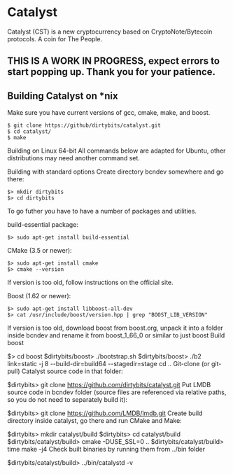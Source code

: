 # Catalyst
Catalyst (CST) is a new cryptocurrency based on CryptoNote/Bytecoin protocols. A coin for The People.

## THIS IS A WORK IN PROGRESS, expect errors to start popping up. Thank you for your patience.

## Building Catalyst on *nix

Make sure you have current versions of gcc, cmake, make, and boost. 
```
$ git clone https://github/dirtybits/catalyst.git
$ cd catalyst/
$ make
```

Building on Linux 64-bit
All commands below are adapted for Ubuntu, other distributions may need another command set.

Building with standard options
Create directory bcndev somewhere and go there:
```
$> mkdir dirtybits
$> cd dirtybits
```
To go futher you have to have a number of packages and utilities.

build-essential package:
```
$> sudo apt-get install build-essential
```
CMake (3.5 or newer):
```
$> sudo apt-get install cmake 
$> cmake --version
```
If version is too old, follow instructions on the official site.

Boost (1.62 or newer):
```
$> sudo apt-get install libboost-all-dev
$> cat /usr/include/boost/version.hpp | grep "BOOST_LIB_VERSION"
```
If version is too old, download boost from boost.org, unpack it into a folder inside bcndev and rename it from boost_1_66_0 or similar to just boost Build boost

$> cd boost
$dirtybits/boost> ./bootstrap.sh
$dirtybits/boost> ./b2 link=static -j 8 --build-dir=build64 --stagedir=stage
cd ..
Git-clone (or git-pull) Catalyst source code in that folder:

$dirtybits> git clone https://github.com/dirtybits/catalyst.git
Put LMDB source code in bcndev folder (source files are referenced via relative paths, so you do not need to separately build it):

$dirtybits> git clone https://github.com/LMDB/lmdb.git
Create build directory inside catalyst, go there and run CMake and Make:

$dirtybits> mkdir catalyst/build
$dirtybits> cd catalyst/build
$dirtybits/catalyst/build> cmake -DUSE_SSL=0 ..
$dirtybits/catalyst/build> time make -j4
Check built binaries by running them from ../bin folder

$dirtybits/catalyst/build> ../bin/catalystd -v
